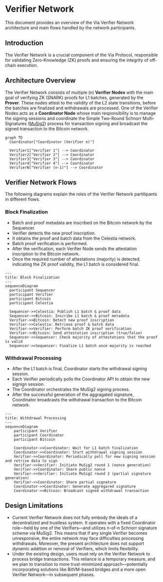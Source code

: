 # Verifier Network

This document provides an overview of the Via Verifier Network architecture and main flows handled by the network participants.

## Introduction

The Verifier Network is a crucial component of the Via Protocol, responsible for validating Zero-Knowledge (ZK) proofs and ensuring the integrity of off-chain execution. 

## Architecture Overview

The Verifier Network consists of multiple (n) **Verifier Nodes** with the main goal of verifying ZK (SNARK) proofs for L1 batches, generated by the **Prover**. These nodes attest to the validity of the L2 state transitions, before the batches are finalized and withdrawals are processed. One of the Verifier Nodes acts as a **Coordinator Node** whose main responsibility is to manage the signing sessions and coordinate the Simple Two-Round Schnorr Multi-Signatures ([MuSig2](https://eprint.iacr.org/2020/1261)) process for transaction signing and broadcast the signed transaction to the Bitcoin network.

```mermaid
graph TD
  Coordinator["Coordinator (Verifier n)"] 

  Verifier1["Verifier 1"] --> Coordinator
  Verifier2["Verifier 2"] --> Coordinator
  Verifier3["Verifier 3"] --> Coordinator
  Verifier4["Verifier 4"] --> Coordinator
  VerifierN["Verifier (n-1)"] --> Coordinator
```

## Verifier Network Flows

The following diagrams explain the roles of the Verifier Network partitipants in different flows.

### Block Finalization

- Batch and proof metadata are inscribed on the Bitcoin network by the Sequencer.
- Verifier detects the new proof inscription.
- It obtains the proof and batch data from the Celestia network.
- Batch proof verification is performed.
- After the verification, each Verifier Node sends the attestation inscription to the Bitcoin network.
- Once the required number of attestations (majority) is detected, indicating the ZK proof validity, the L1 batch is considered final.

```mermaid
---
title: Block Finalization
---
sequenceDiagram
  participant Sequencer
  participant Verifier
  participant Bitcoin
  participant Celestia

  Sequencer->>Celestia: Publish L1 batch & proof data
  Sequencer->>Bitcoin: Inscribe L1 batch & proof metadata
  Verifier->>Bitcoin: Detect new proof inscription
  Verifier->>Celestia: Retrieve proof & batch data
  Verifier->>Verifier: Perform batch ZK proof verification
  Verifier->>Bitcoin: Send attestation inscription (true/false)
  Sequencer->>Sequencer: Check majority of attestations that the proof is valid
  Sequencer->>Sequencer: Finalize L1 batch once majority is reached
```

### Withdrawal Processing

- After the L1 batch is final, Coordinator starts the withdrawal signing session.
- Each Verifier periodically polls the Coordinator API to obtain the new signign session.
- The Coordinator orchestrates the MuSig2 signing process.
- After the successful generation of the aggragated signature, Coordinator broadcasts the withdrawal transaction to the Bitcoin network.

```mermaid
---
title: Withdrawal Processing
---
sequenceDiagram
    participant Verifier
    participant Coordinator
    participant Bitcoin

    Coordinator->>Coordinator: Wait for L1 batch finalization
    Coordinator->>Coordinator: Start withdrawal signing session
    Verifier->>Coordinator: Periodically poll for new signing session and retrive data to sign
    Verifier->>Verifier: Initiate MuSig2 round 1 (nonce generation)
    Verifier->>Coordinator: Share public nonce
    Verifier->>Verifier: Initiate MuSig2 round 2 (partial signature generation)
    Verifier->>Coordinator: Share partial signature
    Coordinator->>Coordinator: Generate aggregared signature
    Coordinator->>Bitcoin: Broadcast signed withdrawal transaction
```

## Design Limitations

- Current Verifier Network does not fully embody the ideals of a decentralized and trustless system. It operates with a fixed Coordinator role—held by one of the Verifiers—and utilizes n-of-n Schnorr signature scheme via MuSig2. This means that if any single Verifier becomes unresponsive, the entire network may face difficulties processing withdrawals. Moreover, the present architecture does not support dynamic addition or removal of Verifiers, which limits flexibility.
- Under the existing design, users must rely on the Verifier Network to process bridge transactions. This reliance is a temporary measure, and we plan to transition to more trust-minimized approach—potentially incorporating solutions like BitVM-based bridges and a more open Verifier Network—in subsequent phases.